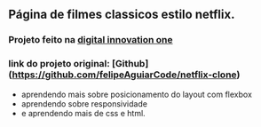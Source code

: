 ## Página de filmes classicos estilo netflix.

### Projeto feito na [digital innovation one](https://web.dio.me/track/html-web-developer?tab=path)

### link do projeto original: [Github] (https://github.com/felipeAguiarCode/netflix-clone)

- aprendendo mais sobre posicionamento do layout com flexbox
- aprendendo sobre responsividade
- e aprendendo mais de css e html.
